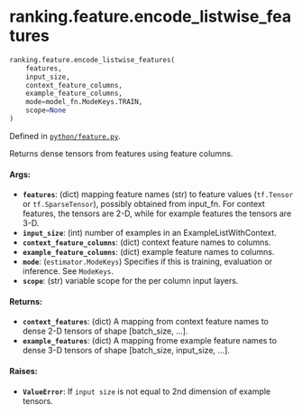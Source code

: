 <div itemscope itemtype="http://developers.google.com/ReferenceObject">
<meta itemprop="name" content="ranking.feature.encode_listwise_features" />
<meta itemprop="path" content="Stable" />
</div>

# ranking.feature.encode_listwise_features

``` python
ranking.feature.encode_listwise_features(
    features,
    input_size,
    context_feature_columns,
    example_feature_columns,
    mode=model_fn.ModeKeys.TRAIN,
    scope=None
)
```



Defined in [`python/feature.py`](https://github.com/tensorflow/ranking/tree/master/tensorflow_ranking/python/feature.py).

<!-- Placeholder for "Used in" -->

Returns dense tensors from features using feature columns.

#### Args:

* <b>`features`</b>: (dict) mapping feature names (str) to feature values (`tf.Tensor`
    or `tf.SparseTensor`), possibly obtained from input_fn. For context
    features, the tensors are 2-D, while for example features the tensors are
    3-D.
* <b>`input_size`</b>: (int) number of examples in an ExampleListWithContext.
* <b>`context_feature_columns`</b>: (dict) context feature names to columns.
* <b>`example_feature_columns`</b>: (dict) example feature names to columns.
* <b>`mode`</b>: (`estimator.ModeKeys`) Specifies if this is training, evaluation or
    inference. See `ModeKeys`.
* <b>`scope`</b>: (str) variable scope for the per column input layers.


#### Returns:

* <b>`context_features`</b>: (dict) A mapping from context feature names to dense
  2-D tensors of shape [batch_size, ...].
* <b>`example_features`</b>: (dict) A mapping frome example feature names to dense
  3-D tensors of shape [batch_size, input_size, ...].


#### Raises:

* <b>`ValueError`</b>: If `input size` is not equal to 2nd dimension of example
  tensors.